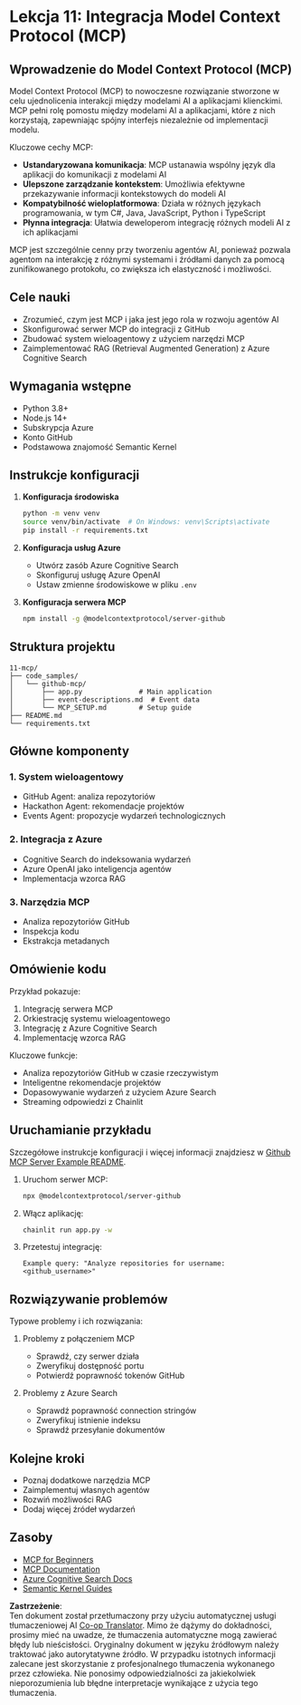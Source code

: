 <!--
CO_OP_TRANSLATOR_METADATA:
{
  "original_hash": "bbce3572338711aeab758506379ab716",
  "translation_date": "2025-05-21T09:38:23+00:00",
  "source_file": "11-mcp/README.md",
  "language_code": "pl"
}
-->
# Lekcja 11: Integracja Model Context Protocol (MCP)

## Wprowadzenie do Model Context Protocol (MCP)

Model Context Protocol (MCP) to nowoczesne rozwiązanie stworzone w celu ujednolicenia interakcji między modelami AI a aplikacjami klienckimi. MCP pełni rolę pomostu między modelami AI a aplikacjami, które z nich korzystają, zapewniając spójny interfejs niezależnie od implementacji modelu.

Kluczowe cechy MCP:

- **Ustandaryzowana komunikacja**: MCP ustanawia wspólny język dla aplikacji do komunikacji z modelami AI  
- **Ulepszone zarządzanie kontekstem**: Umożliwia efektywne przekazywanie informacji kontekstowych do modeli AI  
- **Kompatybilność wieloplatformowa**: Działa w różnych językach programowania, w tym C#, Java, JavaScript, Python i TypeScript  
- **Płynna integracja**: Ułatwia deweloperom integrację różnych modeli AI z ich aplikacjami  

MCP jest szczególnie cenny przy tworzeniu agentów AI, ponieważ pozwala agentom na interakcję z różnymi systemami i źródłami danych za pomocą zunifikowanego protokołu, co zwiększa ich elastyczność i możliwości.

## Cele nauki
- Zrozumieć, czym jest MCP i jaka jest jego rola w rozwoju agentów AI  
- Skonfigurować serwer MCP do integracji z GitHub  
- Zbudować system wieloagentowy z użyciem narzędzi MCP  
- Zaimplementować RAG (Retrieval Augmented Generation) z Azure Cognitive Search  

## Wymagania wstępne
- Python 3.8+  
- Node.js 14+  
- Subskrypcja Azure  
- Konto GitHub  
- Podstawowa znajomość Semantic Kernel  

## Instrukcje konfiguracji

1. **Konfiguracja środowiska**  
   ```bash
   python -m venv venv
   source venv/bin/activate  # On Windows: venv\Scripts\activate
   pip install -r requirements.txt
   ```

2. **Konfiguracja usług Azure**  
   - Utwórz zasób Azure Cognitive Search  
   - Skonfiguruj usługę Azure OpenAI  
   - Ustaw zmienne środowiskowe w pliku `.env`  

3. **Konfiguracja serwera MCP**  
   ```bash
   npm install -g @modelcontextprotocol/server-github
   ```

## Struktura projektu

```
11-mcp/
├── code_samples/
│   └── github-mcp/
│       ├── app.py              # Main application
│       ├── event-descriptions.md  # Event data
│       └── MCP_SETUP.md        # Setup guide
├── README.md
└── requirements.txt
```

## Główne komponenty

### 1. System wieloagentowy
- GitHub Agent: analiza repozytoriów  
- Hackathon Agent: rekomendacje projektów  
- Events Agent: propozycje wydarzeń technologicznych  

### 2. Integracja z Azure
- Cognitive Search do indeksowania wydarzeń  
- Azure OpenAI jako inteligencja agentów  
- Implementacja wzorca RAG  

### 3. Narzędzia MCP
- Analiza repozytoriów GitHub  
- Inspekcja kodu  
- Ekstrakcja metadanych  

## Omówienie kodu

Przykład pokazuje:  
1. Integrację serwera MCP  
2. Orkiestrację systemu wieloagentowego  
3. Integrację z Azure Cognitive Search  
4. Implementację wzorca RAG  

Kluczowe funkcje:  
- Analiza repozytoriów GitHub w czasie rzeczywistym  
- Inteligentne rekomendacje projektów  
- Dopasowywanie wydarzeń z użyciem Azure Search  
- Streaming odpowiedzi z Chainlit  

## Uruchamianie przykładu

Szczegółowe instrukcje konfiguracji i więcej informacji znajdziesz w [Github MCP Server Example README](./code_samples/github-mcp/README.md).

1. Uruchom serwer MCP:  
   ```bash
   npx @modelcontextprotocol/server-github
   ```

2. Włącz aplikację:  
   ```bash
   chainlit run app.py -w
   ```

3. Przetestuj integrację:  
   ```
   Example query: "Analyze repositories for username: <github_username>"
   ```

## Rozwiązywanie problemów

Typowe problemy i ich rozwiązania:  
1. Problemy z połączeniem MCP  
   - Sprawdź, czy serwer działa  
   - Zweryfikuj dostępność portu  
   - Potwierdź poprawność tokenów GitHub  

2. Problemy z Azure Search  
   - Sprawdź poprawność connection stringów  
   - Zweryfikuj istnienie indeksu  
   - Sprawdź przesyłanie dokumentów  

## Kolejne kroki
- Poznaj dodatkowe narzędzia MCP  
- Zaimplementuj własnych agentów  
- Rozwiń możliwości RAG  
- Dodaj więcej źródeł wydarzeń  

## Zasoby
- [MCP for Beginners](https://aka.ms/mcp-for-beginners)  
- [MCP Documentation](https://github.com/microsoft/semantic-kernel/tree/main/python/semantic-kernel/semantic_kernel/connectors/mcp)  
- [Azure Cognitive Search Docs](https://learn.microsoft.com/azure/search/)  
- [Semantic Kernel Guides](https://learn.microsoft.com/semantic-kernel/)

**Zastrzeżenie**:  
Ten dokument został przetłumaczony przy użyciu automatycznej usługi tłumaczeniowej AI [Co-op Translator](https://github.com/Azure/co-op-translator). Mimo że dążymy do dokładności, prosimy mieć na uwadze, że tłumaczenia automatyczne mogą zawierać błędy lub nieścisłości. Oryginalny dokument w języku źródłowym należy traktować jako autorytatywne źródło. W przypadku istotnych informacji zalecane jest skorzystanie z profesjonalnego tłumaczenia wykonanego przez człowieka. Nie ponosimy odpowiedzialności za jakiekolwiek nieporozumienia lub błędne interpretacje wynikające z użycia tego tłumaczenia.